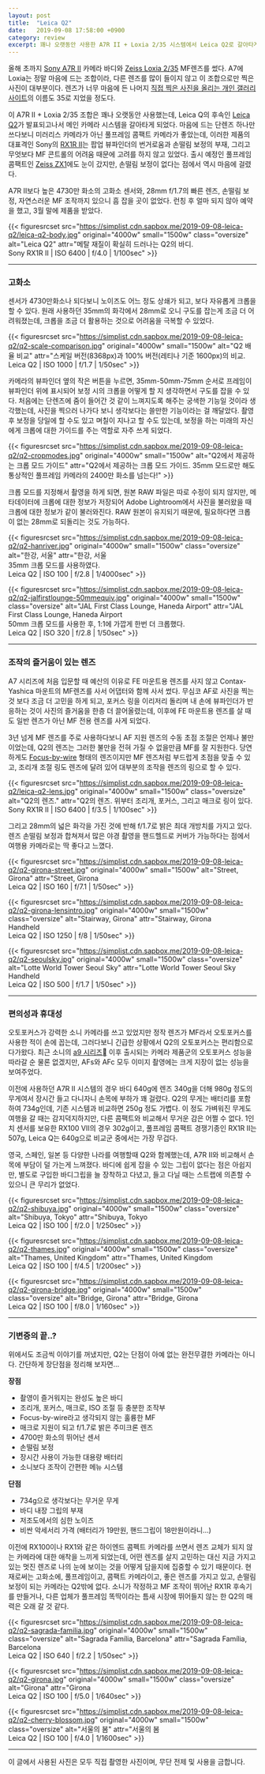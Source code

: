 ```yaml
---
layout: post
title:  "Leica Q2"
date:   2019-09-08 17:58:00 +0900
category: review
excerpt: 꽤나 오랫동안 사용한 A7R II + Loxia 2/35 시스템에서 Leica Q2로 갈아타게 되었다.
---
```


올해 초까지 [Sony A7R II][1] 카메라 바디와 [Zeiss Loxia 2/35][2] MF렌즈를 썼다. A7에 Loxia는 정말 마음에 드는 조합이라, 다른 렌즈를 많이 들이지 않고 이 조합으로만 찍은 사진이 대부분이다. 렌즈가 너무 마음에 든 나머지 [직접 찍은 사진을 올리는 개인 갤러리 사이트][3]의 이름도 35로 지었을 정도다.

이 A7R II + Loxia 2/35 조합은 꽤나 오랫동안 사용했는데, Leica Q의 후속인 [Leica Q2][4]가 발표되고나서 메인 카메라 시스템을 갈아타게 되었다. 마음에 드는 단렌즈 하나만 쓰다보니 미러리스 카메라가 아닌 풀프레임 콤팩트 카메라가 좋았는데, 이러한 제품의 대표격인 Sony의 [RX1R II][5]는 팝업 뷰파인더의 번거로움과 손떨림 보정의 부재, 그리고 무엇보다 MF 콘트롤의 어려움 때문에 고려를 하지 않고 있었다. 출시 예정인 풀프레임 콤팩트인 [Zeiss ZX1][6]에도 눈이 갔지만, 손떨림 보정이 없다는 점에서 역시 마음에 걸렸다.

A7R II보다 높은 4730만 화소의 고화소 센서와, 28mm f/1.7의 빠른 렌즈, 손떨림 보정, 자연스러운 MF 조작까지 있으니 흠 잡을 곳이 없었다. 런칭 후 얼마 되지 않아 예약을 했고, 3월 말에 제품을 받았다.

{{< figuresrcset
  src="https://simplist.cdn.sapbox.me/2019-09-08-leica-q2/leica-q2-body.jpg"
  original="4000w" small="1500w"
  class="oversize"
  alt="Leica Q2"
  attr="메탈 재질이 확실히 드러나는 Q2의 바디.<br>Sony RX1R II | ISO 6400 | f/4.0 | 1/100sec" >}}

------

### 고화소

센서가 4730만화소나 되다보니 노이즈도 어느 정도 상쇄가 되고, 보다 자유롭게 크롭을 할 수 있다. 원래 사용하던 35mm의 화각에서 28mm로 오니 구도를 잡는게 조금 더 어려워졌는데, 크롭을 조금 더 활용하는 것으로 어려움을 극복할 수 있었다.

{{< figuresrcset
  src="https://simplist.cdn.sapbox.me/2019-09-08-leica-q2/q2-scale-comparison.jpg"
  original="4000w" small="1500w"
  alt="Q2 배율 비교"
  attr="스케일 버전(8368px)과 100% 버전(레티나 기준 1600px)의 비교.<br>Leica Q2 | ISO 1000 | f/1.7 | 1/50sec" >}}

카메라의 뷰파인더 옆의 작은 버튼을 누르면, 35mm-50mm-75mm 순서로 프레임이 뷰파인더 위에 표시되어 보정 시의 크롭을 어떻게 할 지 생각하면서 구도를 잡을 수 있다. 처음에는 단렌즈에 줌이 들어간 것 같이 느껴지도록 해주는 궁색한 기능일 것이라 생각했는데, 사진을 찍으러 나가다 보니 생각보다는 쓸만한 기능이라는 걸 깨달았다. 촬영 후 보정을 당일에 할 수도 있고 며칠이 지나고 할 수도 있는데, 보정을 하는 미래의 자신에게 크롭에 대한 가이드를 주는 역할로 자주 쓰게 되었다.

{{< figuresrcset
  src="https://simplist.cdn.sapbox.me/2019-09-08-leica-q2/q2-cropmodes.jpg"
  original="4000w" small="1500w"
  alt="Q2에서 제공하는 크롭 모드 가이드"
  attr="Q2에서 제공하는 크롭 모드 가이드. 35mm 모드로만 해도 통상적인 풀프레임 카메라의 2400만 화소를 넘는다!" >}}

크롭 모드를 지정해서 촬영을 하게 되면, 원본 RAW 파일은 따로 수정이 되지 않지만, 메타데이터에 크롭에 대한 정보가 저장되어 Adobe Lightroom에서 사진을 불러왔을 때 크롭에 대한 정보가 같이 불러와진다. RAW 원본이 유지되기 때문에, 필요하다면 크롭이 없는 28mm로 되돌리는 것도 가능하다.

{{< figuresrcset
  src="https://simplist.cdn.sapbox.me/2019-09-08-leica-q2/q2-hanriver.jpg"
  original="4000w" small="1500w"
  class="oversize"
  alt="한강, 서울"
  attr="한강, 서울<br>35mm 크롭 모드를 사용하였다.<br>Leica Q2 | ISO 100 | f/2.8 | 1/4000sec" >}}

{{< figuresrcset
  src="https://simplist.cdn.sapbox.me/2019-09-08-leica-q2/q2-jalfirstlounge-50mmequiv.jpg"
  original="4000w" small="1500w"
  class="oversize"
  alt="JAL First Class Lounge, Haneda Airport"
  attr="JAL First Class Lounge, Haneda Airport<br>50mm 크롭 모드를 사용한 후, 1:1에 가깝게 한번 더 크롭했다.<br>Leica Q2 | ISO 320 | f/2.8 | 1/50sec" >}}

------

### 조작의 즐거움이 있는 렌즈

A7 시리즈에 처음 입문할 때 예산의 이유로 FE 마운트용 렌즈를 사지 않고 Contax-Yashica 마운트의 MF렌즈를 사서 어댑터와 함께 사서 썼다. 무심코 AF로 사진을 찍는 것 보다 조금 더 고민을 하게 되고, 포커스 링을 이리저리 돌리며 내 손에 뷰파인더가 반응하는 것이 사진의 즐거움을 한층 더 끌어올렸는데, 이후에 FE 마운트용 렌즈를 살 때도 일반 렌즈가 아닌 MF 전용 렌즈를 사게 되었다.

3년 넘게 MF 렌즈를 주로 사용하다보니 AF 지원 렌즈의 수동 초점 조절은 언제나 불만이었는데, Q2의 렌즈는 그러한 불만을 전혀 가질 수 없을만큼 MF를 잘 지원한다. 당연하게도 [Focus-by-wire][7] 형태의 렌즈이지만 MF 렌즈처럼 부드럽게 초점을 맞출 수 있고, 조리개 조절 링도 렌즈에 달려 있어 대부분의 조작을 렌즈의 링으로 할 수 있다.

{{< figuresrcset
  src="https://simplist.cdn.sapbox.me/2019-09-08-leica-q2/leica-q2-lens.jpg"
  original="4000w" small="1500w"
  class="oversize"
  alt="Q2의 렌즈."
  attr="Q2의 렌즈. 위부터 조리개, 포커스, 그리고 매크로 링이 있다.<br>Sony RX1R II | ISO 6400 | f/3.5 | 1/100sec" >}}


그리고 28mm의 넓은 화각을 가진 것에 반해 f/1.7로 밝은 최대 개방치를 가지고 있다. 렌즈 손떨림 보정과 합쳐져서 많은 야경 촬영을 핸드헬드로 커버가 가능하다는 점에서 여행용 카메라로는 딱 좋다고 느꼈다.

{{< figuresrcset
  src="https://simplist.cdn.sapbox.me/2019-09-08-leica-q2/q2-girona-street.jpg"
  original="4000w" small="1500w"
  alt="Street, Girona"
  attr="Street, Girona<br>Leica Q2 | ISO 160 | f/7.1 | 1/50sec" >}}

{{< figuresrcset
  src="https://simplist.cdn.sapbox.me/2019-09-08-leica-q2/q2-girona-lensintro.jpg"
  original="4000w" small="1500w"
  class="oversize"
  alt="Stairway, Girona"
  attr="Stairway, Girona<br>Handheld<br>Leica Q2 | ISO 1250 | f/8 | 1/50sec" >}}

{{< figuresrcset
  src="https://simplist.cdn.sapbox.me/2019-09-08-leica-q2/q2-seoulsky.jpg"
  original="4000w" small="1500w"
  class="oversize"
  alt="Lotte World Tower Seoul Sky"
  attr="Lotte World Tower Seoul Sky<br>Handheld<br>Leica Q2 | ISO 500 | f/1.7 | 1/50sec" >}}

------

### 편의성과 휴대성

오토포커스가 강력한 소니 카메라를 쓰고 있었지만 정작 렌즈가 MF라서 오토포커스를 사용한 적이 손에 꼽는데, 그러다보니 긴급한 상황에서 Q2의 오토포커스는 편리함으로 다가왔다. 최근 소니의 [a9 시리즈][8] 이후 출시되는 카메라 제품군의 오토포커스 성능을 따라갈 순 물론 없겠지만, AFs와 AFc 모두 이미지 촬영에는 크게 지장이 없는 성능을 보여주었다.

이전에 사용하던 A7R II 시스템의 경우 바디 640g에 렌즈 340g을 더해 980g 정도의 무게여서 장시간 들고 다니자니 손목에 부하가 꽤 걸렸다. Q2의 무게는 배터리를 포함하여 734g인데, 기존 시스템과 비교하면 250g 정도 가볍다. 이 정도 가벼워진 무게도 여행을 갈 때는 감지덕지하지만, 다른 콤팩트와 비교해서 무거운 감은 어쩔 수 없다. 1인치 센서를 보유한 RX100 VII의 경우 302g이고, 풀프레임 콤팩트 경쟁기종인 RX1R II는 507g, Leica Q는 640g으로 비교군 중에서는 가장 무겁다.

영국, 스페인, 일본 등 다양한 나라를 여행할때 Q2와 함께했는데, A7R II와 비교해서 손목에 부담이 덜 가는게 느껴졌다. 바디에 쉽게 잡을 수 있는 그립이 없다는 점은 아쉽지만, 별도로 구입한 바디그립을 늘 장착하고 다녔고, 들고 다닐 때는 스트랩에 의존할 수 있으니 큰 무리가 없었다.

{{< figuresrcset
  src="https://simplist.cdn.sapbox.me/2019-09-08-leica-q2/q2-shibuya.jpg"
  original="4000w" small="1500w"
  class="oversize"
  alt="Shibuya, Tokyo"
  attr="Shibuya, Tokyo<br>Leica Q2 | ISO 100 | f/2.0 | 1/250sec" >}}

{{< figuresrcset
  src="https://simplist.cdn.sapbox.me/2019-09-08-leica-q2/q2-thames.jpg"
  original="4000w" small="1500w"
  class="oversize"
  alt="Thames, United Kingdom"
  attr="Thames, United Kingdom<br>Leica Q2 | ISO 100 | f/4.5 | 1/200sec" >}}

{{< figuresrcset
  src="https://simplist.cdn.sapbox.me/2019-09-08-leica-q2/q2-girona-bridge.jpg"
  original="4000w" small="1500w"
  class="oversize"
  alt="Bridge, Girona"
  attr="Bridge, Girona<br>Leica Q2 | ISO 100 | f/8.0 | 1/160sec" >}}

------

### 기변증의 끝..?

위에서도 조금씩 이야기를 꺼냈지만, Q2는 단점이 아예 없는 완전무결한 카메라는 아니다. 간단하게 장단점을 정리해 보자면...

**장점**

- 촬영이 즐거워지는 완성도 높은 바디
- 조리개, 포커스, 매크로, ISO 조절 등 충분한 조작부
- Focus-by-wire라고 생각되지 않는 훌륭한 MF
- 매크로 지원이 되고 f/1.7로 밝은 주미크론 렌즈
- 4700만 화소의 뛰어난 센서
- 손떨림 보정
- 장시간 사용이 가능한 대용량 배터리
- 소니보다 조작이 간편한 메뉴 시스템

**단점**

- 734g으로 생각보다는 무거운 무게
- 바디 내장 그립의 부재
- 저조도에서의 심한 노이즈
- 비싼 악세서리 가격 (배터리가 19만원, 핸드그립이 18만원이라니...)


이전에 RX100이나 RX1와 같은 하이엔드 콤펙트 카메라를 쓰면서 렌즈 교체가 되지 않는 카메라에 대한 애착을 느끼게 되었는데, 어떤 렌즈를 살지 고민하는 대신 지금 가지고 있는 멋진 렌즈로 나의 눈에 보이는 것을 어떻게 담을지에 집중할 수 있기 때문이다. 현재로써는 고화소에, 풀프레임이고, 콤팩트 카메라이고, 좋은 렌즈를 가지고 있고, 손떨림 보정이 되는 카메라는 Q2밖에 없다. 소니가 작정하고 MF 조작이 뛰어난 RX1R 후속기를 만들거나, 다른 업체가 풀프레임 똑딱이라는 틈새 시장에 뛰어들지 않는 한 Q2의 매력은 오래 갈 것 같다.

{{< figuresrcset
  src="https://simplist.cdn.sapbox.me/2019-09-08-leica-q2/q2-sagrada-familia.jpg"
  original="4000w" small="1500w"
  class="oversize"
  alt="Sagrada Família, Barcelona"
  attr="Sagrada Família, Barcelona<br>Leica Q2 | ISO 640 | f/2.2 | 1/50sec" >}}

{{< figuresrcset
  src="https://simplist.cdn.sapbox.me/2019-09-08-leica-q2/q2-girona.jpg"
  original="4000w" small="1500w"
  class="oversize"
  alt="Girona"
  attr="Girona<br>Leica Q2 | ISO 100 | f/5.0 | 1/640sec" >}}

{{< figuresrcset
  src="https://simplist.cdn.sapbox.me/2019-09-08-leica-q2/q2-cherry-blossom.jpg"
  original="4000w" small="1500w"
  class="oversize"
  alt="서울의 봄"
  attr="서울의 봄<br>Leica Q2 | ISO 100 | f/4.0 | 1/1600sec" >}}

----

이 글에서 사용된 사진은 모두 직접 촬영한 사진이며, 무단 전제 및 사용을 금합니다.


[1]:	https://www.sony.com/electronics/interchangeable-lens-cameras/ilce-7rm2
[2]:	https://www.zeiss.com/camera-lenses/int/photography/products/loxia-lenses/loxia-235.html
[3]:  https://35.premi.st
[4]:  https://us.leica-camera.com/Photography/Leica-Q/Leica-Q2
[5]:  https://www.sony.com/electronics/cyber-shot-compact-cameras/dsc-rx1rm2
[6]:  https://zx1.zeiss.com
[7]:  https://youtu.be/j9ZNHQNq0io
[8]:  https://www.sony.com/electronics/interchangeable-lens-cameras/ilce-9
